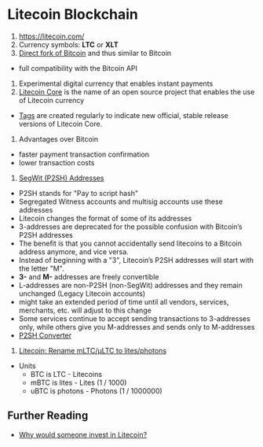# Litecoin Blockchain

1. https://litecoin.com/
1. Currency symbols: **LTC** or **XLT**
1. [Direct fork of Bitcoin](https://github.com/litecoin-project/litecoin) and thus similar to Bitcoin
  * full compatibility with the Bitcoin API
1. Experimental digital currency that enables instant payments
1. [Litecoin Core](https://github.com/litecoin-project/litecoin) is the name of an open source project that enables the use of Litecoin currency
  * [Tags](https://github.com/litecoin-project/litecoin/tags) are created regularly to indicate new official, stable release versions of Litecoin Core.
1. Advantages over Bitcoin
  * faster payment transaction confirmation
  * lower transaction costs
1. [SegWit (P2SH) Addresses](https://blog.trezor.io/litecoins-new-p2sh-segwit-addresses-843633e3e707)
  * P2SH stands for "Pay to script hash"
  * Segregated Witness accounts and multisig accounts use these addresses
  * Litecoin changes the format of some of its addresses
  * 3-addresses are deprecated for the possible confusion with Bitcoin’s P2SH addresses
  * The benefit is that you cannot accidentally send litecoins to a Bitcoin address anymore, and vice versa.
  * Instead of beginning with a "3", Litecoin’s P2SH addresses will start with the letter "M".
  * **3-** and **M-** addresses are freely convertible
  * L-addresses are non-P2SH (non-SegWit) addresses and they remain unchanged (Legacy Litecoin accounts)
  * might take an extended period of time until all vendors, services, merchants, etc. will adjust to this change
  * Some services continue to accept sending transactions to 3-addresses only, while others give you M-addresses and sends only to M-addresses
  * [P2SH Converter](https://litecoin-project.github.io/p2sh-convert/)
1. [Litecoin: Rename mLTC/μLTC to lites/photons](https://github.com/litecoin-project/litecoin/commit/3c0fef0139ba3b5093d1dd66c6bf5c411a41df7a)
  * Units
    * BTC is LTC - Litecoins
    * mBTC is lites - Lites (1 / 1000)
    * uBTC is photons - Photons (1 / 1000000)

## Further Reading

* [Why would someone invest in Litecoin?](https://www.quora.com/Why-would-someone-invest-in-Litecoin)
